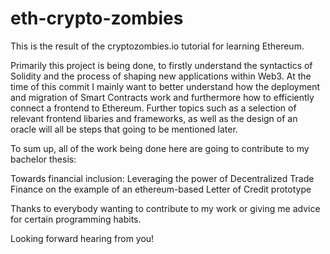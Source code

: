 # eth-crypto-zombies

This is the result of the cryptozombies.io tutorial for learning Ethereum.

Primarily this project is being done, to firstly understand the syntactics of Solidity and the process of shaping new applications within Web3. At the time of this commit I mainly want to better understand how the deployment and migration of Smart Contracts work and furthermore how to efficiently connect a frontend to Ethereum. Further topics such as a selection of relevant frontend libaries and frameworks, as well as the design of an oracle will all be steps that going to be mentioned later.

To sum up, all of the work being done here are going to contribute to my bachelor thesis:

Towards financial inclusion: Leveraging the power of Decentralized Trade Finance on the example of an ethereum-based Letter of Credit prototype

Thanks to everybody wanting to contribute to my work or giving me advice for certain programming habits.

Looking forward hearing from you!
